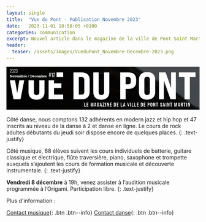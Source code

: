 ```yaml
---
layout: single
title:  "Vue du Pont - Publication Novembre 2023"
date:   2023-11-01 18:58:05 +0100
categories: communication
excerpt: Nouvel article dans le magazine de la ville de Pont Saint Martin.
header:
  teaser: /assets/images/VueduPont_Novembre-Decembre-2023.png
---
```


![alt](/assets/images/VueduPont_Novembre-Decembre-2023.png)

Côté danse, nous comptons 132 adhérents en modern jazz et hip hop et 47 inscrits au niveau de la danse à 2 et danse en ligne. Le cours de rock adultes débutants du jeudi soir dispose encore de quelques places.
{: .text-justify}

Côté musique, 68 élèves suivent les cours individuels de batterie, guitare classique et électrique, flûte traversière, piano, saxophone et trompette auxquels s’ajoutent les cours de formation musicale et découverte instrumentale.
{: .text-justify}

**Vendredi 8 décembre** à 19h, venez assister à l’audition musicale programmée à l’Origami. Participation libre.
{: .text-justify}

Plus d'information : 

[Contact musique](mailto://musiquepsm@gmail.com){: .btn .btn--info}
[Contact danse](mailto://dansepsm@gmail.com){: .btn .btn--info}